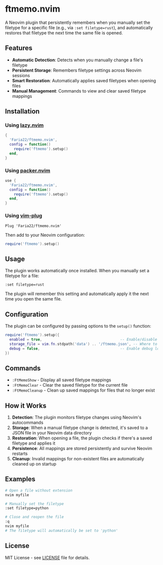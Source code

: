 # ftmemo.nvim

A Neovim plugin that persistently remembers when you manually set the filetype for a specific file (e.g., via `:set filetype=rust`), and automatically restores that filetype the next time the same file is opened.

## Features

- **Automatic Detection**: Detects when you manually change a file's filetype
- **Persistent Storage**: Remembers filetype settings across Neovim sessions
- **Smart Restoration**: Automatically applies saved filetypes when opening files
- **Manual Management**: Commands to view and clear saved filetype mappings

## Installation

### Using [lazy.nvim](https://github.com/folke/lazy.nvim)

```lua
{
  'Faria22/ftmemo.nvim',
  config = function()
    require('ftmemo').setup()
  end,
}
```

### Using [packer.nvim](https://github.com/wbthomason/packer.nvim)

```lua
use {
  'Faria22/ftmemo.nvim',
  config = function()
    require('ftmemo').setup()
  end,
}
```

### Using [vim-plug](https://github.com/junegunn/vim-plug)

```vim
Plug 'Faria22/ftmemo.nvim'
```

Then add to your Neovim configuration:

```lua
require('ftmemo').setup()
```

## Usage

The plugin works automatically once installed. When you manually set a filetype for a file:

```vim
:set filetype=rust
```

The plugin will remember this setting and automatically apply it the next time you open the same file.

## Configuration

The plugin can be configured by passing options to the `setup()` function:

```lua
require('ftmemo').setup({
  enabled = true,                                    -- Enable/disable the plugin
  storage_file = vim.fn.stdpath('data') .. '/ftmemo.json', -- Where to store filetype mappings
  debug = false,                                     -- Enable debug logging
})
```

## Commands

- `:FtMemoShow` - Display all saved filetype mappings
- `:FtMemoClear` - Clear the saved filetype for the current file
- `:FtMemoCleanup` - Clean up saved mappings for files that no longer exist

## How it Works

1. **Detection**: The plugin monitors filetype changes using Neovim's autocommands
2. **Storage**: When a manual filetype change is detected, it's saved to a JSON file in your Neovim data directory
3. **Restoration**: When opening a file, the plugin checks if there's a saved filetype and applies it
4. **Persistence**: All mappings are stored persistently and survive Neovim restarts
5. **Cleanup**: Invalid mappings for non-existent files are automatically cleaned up on startup

## Examples

```bash
# Open a file without extension
nvim myfile

# Manually set the filetype
:set filetype=python

# Close and reopen the file
:q
nvim myfile
# The filetype will automatically be set to 'python'
```

## License

MIT License - see [LICENSE](LICENSE) file for details.
